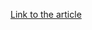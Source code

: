 [Link to the article](https://gdatasoftware.com/blog/2019/07/35061-server-side-polymorphism-powershell-backdoors)
